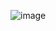 ![image](https://github.com/not-dika/HOMEWORK_GERALD_2C/assets/145648587/a1180f05-ad7e-4362-b568-39017f783c93)
